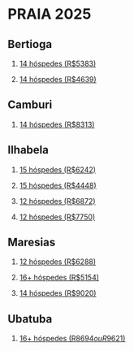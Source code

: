 # PRAIA 2025

## Bertioga

1) [14 hóspedes (R$5383)](https://www.airbnb.com.br/rooms/665845243922112791?adults=14&children=0&infants=0&pets=0&wishlist_item_id=11004745532518&check_in=2025-05-01&check_out=2025-05-04&source_impression_id=p3_1743530463_P3uGFO2V1jodF59V&previous_page_section_name=1000)

2) [14 hóspedes (R$4639)](https://www.airbnb.com.br/rooms/20817337?source_impression_id=p3_1743472041_P3Hm5X8bRViC5kEl&check_in=2025-05-01&guests=1&adults=1&check_out=2025-05-04)

## Camburi

1) [14 hóspedes (R$8313)](https://www.airbnb.com.br/rooms/14837944?adults=14&children=0&infants=0&pets=0&wishlist_item_id=11004745531105&check_in=2025-05-01&check_out=2025-05-04&source_impression_id=p3_1743530548_P3KMsxK998choP-r&previous_page_section_name=1000)

## Ilhabela

1) [15 hóspedes (R$6242)](https://www.airbnb.com.br/rooms/47984446?adults=14&children=0&infants=0&pets=0&wishlist_item_id=11004745524240&check_in=2025-05-01&check_out=2025-05-04&source_impression_id=p3_1743530612_P32mb2TCm8fLknSw&previous_page_section_name=1000)

2) [15 hóspedes (R$4448)](https://www.airbnb.com.br/rooms/39698781?adults=14&children=0&infants=0&pets=0&wishlist_item_id=11004745525591&check_in=2025-05-01&check_out=2025-05-04&source_impression_id=p3_1743530667_P3pw0Qv-C7tajFOo&previous_page_section_name=1000)

3) [12 hóspedes (R$6872)](https://www.airbnb.com.br/rooms/742011706501148069?adults=12&check_in=2025-05-01&check_out=2025-05-04&search_mode=regular_search&source_impression_id=p3_1743598153_P3TF-Czhm3VwmftH&previous_page_section_name=1000&federated_search_id=3593682a-d89e-4f9c-86a4-8987a936e05a)

4) [12 hóspedes (R$7750)](https://www.airbnb.com.br/rooms/32380659?adults=12&check_in=2025-05-01&check_out=2025-05-04&search_mode=regular_search&source_impression_id=p3_1743598153_P3v5pseCWsJA2Y9G&previous_page_section_name=1000&federated_search_id=3593682a-d89e-4f9c-86a4-8987a936e05a)

## Maresias

1) [12 hóspedes (R$6288)](https://www.airbnb.com.br/rooms/929978524948193994?productId=929978524948193994&check_in=2025-05-01&check_out=2025-05-04&guests=12&adults=12&children=0&infants=0&pets=0&source_impression_id=p3_1743530167_P3QKHaAACDjv9STE)

2) [16+ hóspedes (R$5154)](https://www.airbnb.com.br/rooms/52883993?adults=14&children=0&infants=0&pets=0&wishlist_item_id=11004745523889&check_in=2025-05-01&check_out=2025-05-04&source_impression_id=p3_1743530386_P3ygib2EUGog2D4J&previous_page_section_name=1000)

3) [14 hóspedes (R$9020)](https://www.airbnb.com.br/rooms/39631103?adults=14&check_in=2025-05-01&check_out=2025-05-04&location=Maresias%2C%20S%C3%A3o%20Sebasti%C3%A3o&search_mode=regular_search&source_impression_id=p3_1743512932_P3XXfMtE9O7aSy7w&previous_page_section_name=1001&federated_search_id=245cb6c1-4b84-473d-b940-1ad3b10a4e1f)

## Ubatuba

1) [16+ hóspedes (R$8694 ou R$9621)](https://www.airbnb.com.br/rooms/1318778238164488370?adults=14&check_in=2025-05-01&check_out=2025-05-04&search_mode=regular_search&source_impression_id=p3_1743512002_P3CFNnVb69MwVTC6&previous_page_section_name=1000&federated_search_id=256e08d9-957e-431c-910f-df5840b73674)
